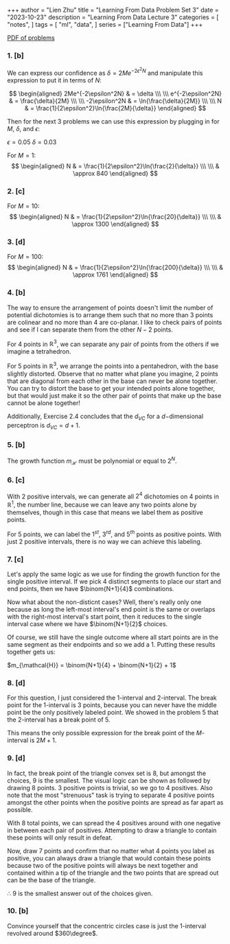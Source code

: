 +++
author = "Lien Zhu"
title = "Learning From Data Problem Set 3"
date = "2023-10-23"
description = "Learning From Data Lecture 3"
categories = [ "notes", ]
tags = [ "ml", "data", ]
series = ["Learning From Data"]
+++


[PDF of problems](https://work.caltech.edu/homework/hw3.pdf)

### 1. [b]

We can express our confidence as $\delta = 2Me^{-2\epsilon^2N}$ and manipulate this expression to put it in terms of $N$:

$$
\begin{aligned}
2Me^{-2\epsilon^2N} & = \delta \\\ \\\
e^{-2\epsilon^2N}   & = \frac{\delta}{2M} \\\ \\\
-2\epsilon^2N       & = \ln{\frac{\delta}{2M}} \\\ \\\
N                   & = \frac{1}{2\epsilon^2}\ln{\frac{2M}{\delta}}
\end{aligned}
$$

Then for the next 3 problems we can use this expression by plugging in for $M$, $\delta$, and $\epsilon$:

$\epsilon = 0.05$
$\delta = 0.03$

For $M = 1$:
$$
\begin{aligned}
N   & =         \frac{1}{2\epsilon^2}\ln{\frac{2}{\delta}} \\\ \\\
    & \approx   840 
\end{aligned}
$$


### 2. [c]

For $M = 10$:
$$
\begin{aligned}
N   & =         \frac{1}{2\epsilon^2}\ln{\frac{20}{\delta}} \\\ \\\
    & \approx   1300 
\end{aligned}
$$


### 3. [d]

For $M = 100$:
$$
\begin{aligned}
N   & =         \frac{1}{2\epsilon^2}\ln{\frac{200}{\delta}} \\\ \\\
    & \approx   1761 
\end{aligned}
$$


### 4. [b]

The way to ensure the arrangement of points doesn't limit the number of potential dichotomies is to arrange them such that no more than 3 points are colinear and no more than 4 are co-planar. I like to check pairs of points and see if I can separate them from the other $N-2$ points.

For 4 points in $\mathbb{R}^3$, we can separate any pair of points from the others if we imagine a tetrahedron. 

For 5 points in $\mathbb{R}^3$, we arrange the points into a pentahedron, with the base slightly distorted. Observe that no matter what plane you imagine, 2 points that are diagonal from each other in the base can never be alone together. You can try to distort the base to get your intended points alone together, but that would just make it so the other pair of points that make up the base cannot be alone together!

Additionally, Exercise 2.4 concludes that the $d_{VC}$ for a $d-$dimensional perceptron is $d_{VC} = d + 1$.


### 5. [b]

The growth function $m_\mathcal{H}$ must be polynomial or equal to $2^N$.


### 6. [c]

With 2 positive intervals, we can generate all $2^4$ dichotomies on 4 points in $\mathbb{R}^1$, the number line, because we can leave any two points alone by themselves, though in this case that means we label them as positive points.

For 5 points, we can label the $1^{st}$, $3^{rd}$, and $5^{th}$ points as positive points. With just 2 positive intervals, there is no way we can achieve this labeling.


### 7. [c]

Let's apply the same logic as we use for finding the growth function for the single positive interval. If we pick 4 distinct segments to place our start and end points, then we have $\binom{N+1}{4}$ combinations. 

Now what about the non-disticnt cases? Well, there's really only one because as long the left-most interval's end point is the same or overlaps with the right-most interval's start point, then it reduces to the single interval case where we have $\binom{N+1}{2}$ choices.

Of course, we still have the single outcome where all start points are in the same segment as their endpoints and so we add a 1. Putting these results together gets us:

$m_{\mathcal{H}} = \binom{N+1}{4} + \binom{N+1}{2} + 1$


### 8. [d]

For this question, I just considered the $1$-interval and $2$-interval. The break point for the $1$-interval is 3 points, because you can never have the middle point be the only positively labeled point. We showed in the problem 5 that the $2$-interval has a break point of 5.

This means the only possible expression for the break point of the $M$-interval is $2M+1$.


### 9. [d]

In fact, the break point of the triangle convex set is 8, but amongst the choices, 9 is the smallest. The visual logic can be shown as followed by drawing 8 points. 3 positive points is trivial, so we go to 4 positives. Also note that the most "strenuous" task is trying to separate 4 positive points amongst the other points when the positive points are spread as far apart as possible.

With 8 total points, we can spread the 4 positives around with one negative in between each pair of positives. Attempting to draw a triangle to contain these points will only result in defeat.

Now, draw 7 points and confirm that no matter what 4 points you label as positive, you can always draw a triangle that would contain these points because two of the positive points will always be next together and contained within a tip of the triangle and the two points that are spread out can be the base of the triangle.

$\therefore$ 9 is the smallest answer out of the choices given.


### 10. [b]

Convince yourself that the concentric circles case is just the $1$-interval revolved around $360\degree$.
